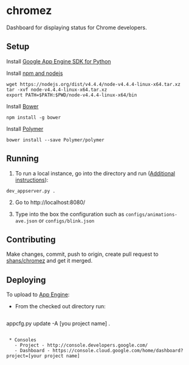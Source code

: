# chromez

Dashboard for displaying status for Chrome developers.

## Setup

Install [Google App Engine SDK for Python](https://cloud.google.com/appengine/downloads#Google_App_Engine_SDK_for_Python)

Install [npm and nodejs](https://nodejs.org/en/)
```shell
wget https://nodejs.org/dist/v4.4.4/node-v4.4.4-linux-x64.tar.xz
tar -xvf node-v4.4.4-linux-x64.tar.xz
export PATH=$PATH:$PWD/node-v4.4.4-linux-x64/bin
```

Install [Bower](http://bower.io/#install-bower)
```shell
npm install -g bower
```

Install [Polymer](https://www.polymer-project.org/1.0/docs/start/getting-the-code.html)
```shell
bower install --save Polymer/polymer
```

## Running

 1) To run a local instance, go into the directory and run
([Additional instructions](https://cloud.google.com/appengine/docs/python/tools/using-local-server)):
```shell
dev_appserver.py .
```

 2) Go to http://localhost:8080/

 3) Type into the box the configuration such as `configs/animations-ave.json` or `configs/blink.json`

## Contributing

Make changes, commit, push to origin, create pull request to
[shans/chromez](https://github.com/shans/chromez) and get it merged.

## Deploying

To upload to [App Engine](https://cloud.google.com/appengine/):

 * From the checked out directory run:
   ```shell
appcfg.py update -A [you project name] .
```

 * Consoles
   - Project - http://console.developers.google.com/
   - Dashboard - https://console.cloud.google.com/home/dashboard?project=[your project name]


